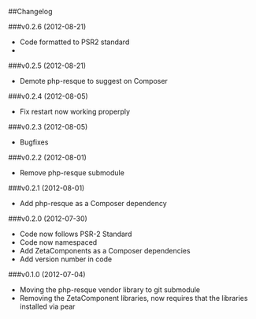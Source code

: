 ##Changelog

###v0.2.6 (2012-08-21)

* Code formatted to PSR2 standard
* 

###v0.2.5 (2012-08-21)

* Demote php-resque to suggest on Composer

###v0.2.4 (2012-08-05)

* Fix restart now working properply

###v0.2.3 (2012-08-05)

* Bugfixes

###v0.2.2 (2012-08-01)

* Remove php-resque submodule

###v0.2.1 (2012-08-01)

* Add php-resque as a Composer dependency

###v0.2.0 (2012-07-30)

* Code now follows PSR-2 Standard
* Code now namespaced
* Add ZetaComponents as a Composer dependencies
* Add version number in code

###v0.1.0 (2012-07-04)
* Moving the php-resque vendor library to git submodule
* Removing the ZetaComponent libraries, now requires that the libraries installed via pear

